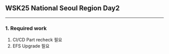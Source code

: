 ## WSK25 National Seoul Region Day2
---

### 1. Required work
1. CI/CD Part recheck 필요
2. EFS Upgrade 필요